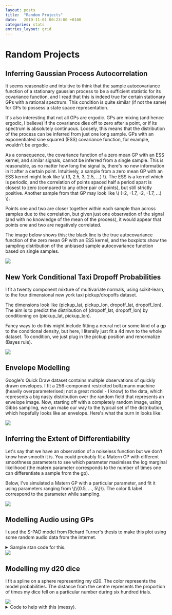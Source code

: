 ```yaml
---
layout: posts
title:  "Random Projects"
date:   2019-11-01 00:23:00 +0100
categories: stats
entries_layout: grid
---
```


# Random Projects

## Inferring Gaussian Process Autocorrelation

It seems reasonable and intuitive to think that the sample autocovariance function of a stationary gaussian process to be a sufficient statistic for its covariance function, and I read that this is indeed true for certain stationary GPs with a rational spectrum. This condition is quite similar (if not the same) for GPs to possess a state space representation.

It's also interesting that not all GPs are ergodic. GPs are mixing (and hence ergodic, I believe) if the covariance dies off to zero after a point, or if its spectrum is absolutely continuous. Loosely, this means that the distribution of the process can be inferred from just one long sample. GPs with an exponentiated sine squared (ESS) covariance function, for example, wouldn't be ergodic.

As a consequence, the covariance function of a zero mean GP with an ESS kernel, and similar signals, cannot be inferred from a single sample. This is reasonable, as no matter how long the signal is, there's no new information in it after a certain point. Intuitively, a sample from a zero mean GP with an ESS kernel might look like \\( (3, 2.5, 3, 2.5, ...) \\). The ESS is a kernel which is periodic, and the correlation of points spaced half a period apart is closest to zero (compared to any other pair of points), but still strictly positive. Another sample from that GP may look like \\( (-2, -1.7, -2, -1.7, ...) \\).

Points one and two are closer together within each sample than across samples due to the correlation, but given just one observation of the signal (and with no knowledge of the mean of the process), it would appear that points one and two are negatively correlated.

The image below shows this; the black line is the true autocovariance function of the zero mean GP with an ESS kernel, and the boxplots show the sampling distribution of the unbiased sample autocovariance function based on single samples.

<img src="/images/esdst.png">

## New York Conditional Taxi Dropoff Probabilities

I fit a twenty component mixture of multivariate normals, using scikit-learn, to the four dimensional new york taxi pickup/dropoffs dataset.

The dimensions look like (pickup_lat, pickup_lon, dropoff_lat, dropoff_lon). The aim is to predict the distribution of (dropoff_lat, dropoff_lon) by conditioning on (pickup_lat, pickup_lon).

Fancy ways to do this might include fitting a neural net or some kind of a gp to the conditional density, but here, I literally just fit a 4d mvn to the whole dataset. To condition, we just plug in the pickup position and renormalize (Bayes rule).

<img src="/images/gsmix.png">

## Envelope Modelling

Google's Quick Draw dataset contains multiple observations of quickly drawn envelopes. I fit a 256-component restricted boltzmann machine (heavily overparameterised; not a great model - I know) to the data, which represents a big nasty distribution over the random field that represents an envelope image. Now, starting off with a completely random image, using Gibbs sampling, we can make our way to the typical set of the distribution, which hopefully looks like an envelope. Here's what the burn in looks like:

<img src="/images/skrgb.gif">

## Inferring the Extent of Differentiability

Let's say that we have an observation of a noiseless function but we don't know how smooth it is. You could probably fit a Matern GP with different smoothness parameters to see which parameter maximises the log marginal likelihood (the matern parameter corresponds to the number of times one can differentiate a sample from the gp).

Below, I've simulated a Matern GP with a particular parameter, and fit it using parameters ranging from \\(\\{0.5, ..., 5\\}\\). The color & label correspond to the parameter while sampling.

<img src="/images/dfinf.png">

## Modelling Audio using GPs

I used the S-PAD model from Richard Turner's thesis to make this plot using some random audio data from the internet.

 <details>
 <summary> Sample stan code for this. </summary>
	
{%highlight C%}

data {
	int n;     // len
	real x[n]; // audio
}
parameters {
	real<lower = 0, upper = 1> l;
	real<lower = 0, upper = 10> s;
	vector<lower = -10, upper = 2>[n] sigma;
}
model {
	sigma[1] ~ normal(0, s);
	sigma[2:n] ~ normal(l * sigma[1:(n - 1)], s*(1 - l^2)^0.5);
	x ~ normal(0, exp(sigma));
}

{% endhighlight %}
 
</details>

<img src="/images/sspad.png">

## Modelling my d20 dice

I fit a spline on a sphere representing my d20. The color represents the model probabilities. The distance from the centre represents the proportion of times my dice fell on a particular number during six hundred trials.

<img src="/images/dtmdl.png">

 <details>
 <summary> Code to help with this (messy). </summary>
 
 {%highlight R%}

library(data.table)

# I came up with a coordinate system to label the dice
# The params phi and theta are reversed w.r.t. polar convention
# phi is pi - phi w.r.t. the polar convention
vertices <- data.table(
	r = 1, theta = c(0, 0, 2 * pi * (0:9)/10),
	phi = c(pi/2, -pi/2, rep(c(-atan(0.5), atan(0.5)), 5)) + pi/2,
	label = letters[1:12])

dice_map <- list(
	"1" = "ihj", "2" = "dfe", "3" = "kjl", "4" = "beg",
	"5" = "gfh", "6" = "bck", "7" = "ahj", "8" = "cdl",
	"9" = "bki", "10" = "adl", "11" = "bgi", "12" = "adf",
	"13" = "gih", "14" = "bce", "15" = "afh", "16" = "ckl",
	"17" = "ajl", "18" = "egf", "19" = "kij", "20" = "ced")

cart <- function(polar) {
	# theta phi
	return(c(sin(polar[1]) * cos(polar[2]),
		     sin(polar[1]) * sin(polar[2]),
		     cos(polar[1])))
}

polar <- function(cart) {
	return(c(acos(cart[3]), atan2(cart[2], cart[1])))
}

my_coords <- function(pol_mine) {
	return(c(pi - pol_mine[2], pol_mine[1]))
}

arc_length <- function(polar_a, polar_b) {
	return(acos(sum(cart(polar_a) * cart(polar_b))))
}

query <- function(verts) {
	Reduce(`&`, lapply(verts, function(v) grepl(v, dice_map)))
}

rd20 <- function(n = 1) replicate(n, {
	z <- rnorm(3); z <- z/sqrt(sum(z^2))
	qd20(polar(z))
})

qd20 <- function(polar_coords) {
	dists <- sapply(1:12, function(i) arc_length(
		polar_coords, vertices[i, my_coords(c(theta, phi))]))
	min_three <- sort(dists)[1:3]
	verts <- vertices[which(dists %in% min_three), label]
	as.integer(names(dice_map))[query(verts)]
}
 
 {% endhighlight %}
 
 </details>

<br>
